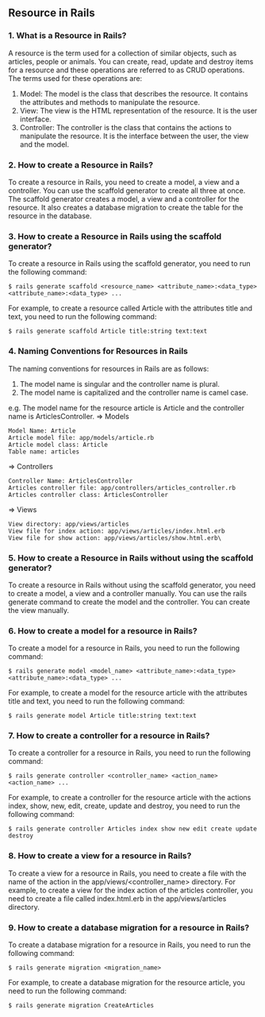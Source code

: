## Resource in Rails

### 1. What is a Resource in Rails?
A resource is the term used for a collection of similar objects, such as articles, people or animals. You can create, read, update and destroy items for a resource and these operations are referred to as CRUD operations.
The terms used for these operations are:
1. Model: The model is the class that describes the resource. It contains the attributes and methods to manipulate the resource.
2. View: The view is the HTML representation of the resource. It is the user interface.
3. Controller: The controller is the class that contains the actions to manipulate the resource. It is the interface between the user, the view and the model.

### 2. How to create a Resource in Rails?
To create a resource in Rails, you need to create a model, a view and a controller. You can use the scaffold generator to create all three at once. The scaffold generator creates a model, a view and a controller for the resource. It also creates a database migration to create the table for the resource in the database.

### 3. How to create a Resource in Rails using the scaffold generator?
To create a resource in Rails using the scaffold generator, you need to run the following command:
``` 
$ rails generate scaffold <resource_name> <attribute_name>:<data_type> <attribute_name>:<data_type> ...
```
For example, to create a resource called Article with the attributes title and text, you need to run the following command:
```
$ rails generate scaffold Article title:string text:text
```

### 4. Naming Conventions for Resources in Rails
The naming conventions for resources in Rails are as follows:
1. The model name is singular and the controller name is plural.
2. The model name is capitalized and the controller name is camel case.

e.g. The model name for the resource article is Article and the controller name is ArticlesController.
=> Models
```
Model Name: Article
Article model file: app/models/article.rb
Article model class: Article
Table name: articles
```
=> Controllers
```
Controller Name: ArticlesController
Articles controller file: app/controllers/articles_controller.rb
Articles controller class: ArticlesController
```
=> Views
```
View directory: app/views/articles
View file for index action: app/views/articles/index.html.erb
View file for show action: app/views/articles/show.html.erb\
```

### 5. How to create a Resource in Rails without using the scaffold generator?
To create a resource in Rails without using the scaffold generator, you need to create a model, a view and a controller manually. You can use the rails generate command to create the model and the controller. You can create the view manually.

### 6. How to create a model for a resource in Rails?
To create a model for a resource in Rails, you need to run the following command:
```
$ rails generate model <model_name> <attribute_name>:<data_type> <attribute_name>:<data_type> ...
```
For example, to create a model for the resource article with the attributes title and text, you need to run the following command:
```
$ rails generate model Article title:string text:text
```

### 7. How to create a controller for a resource in Rails?
To create a controller for a resource in Rails, you need to run the following command:
```
$ rails generate controller <controller_name> <action_name> <action_name> ...
```
For example, to create a controller for the resource article with the actions index, show, new, edit, create, update and destroy, you need to run the following command:
```
$ rails generate controller Articles index show new edit create update destroy
```

### 8. How to create a view for a resource in Rails?
To create a view for a resource in Rails, you need to create a file with the name of the action in the app/views/<controller_name> directory. For example, to create a view for the index action of the articles controller, you need to create a file called index.html.erb in the app/views/articles directory.

### 9. How to create a database migration for a resource in Rails?
To create a database migration for a resource in Rails, you need to run the following command:
```
$ rails generate migration <migration_name>
```
For example, to create a database migration for the resource article, you need to run the following command:
```
$ rails generate migration CreateArticles
```

